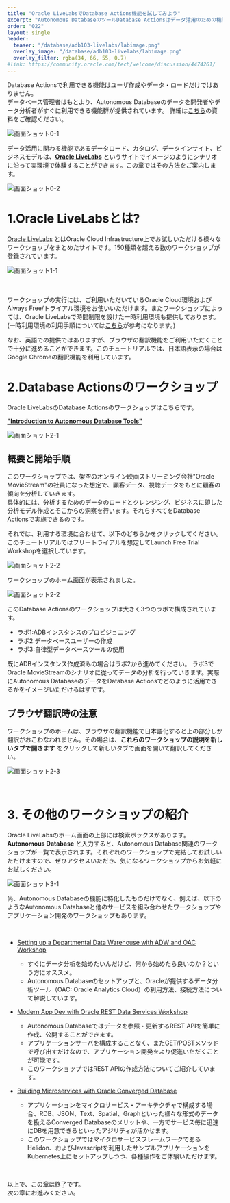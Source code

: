 ```yaml
---
title: "Oracle LiveLabsでDatabase Actions機能を試してみよう"
excerpt: "Autonomous DatabaseのツールDatabase Actionsはデータ活用のための機能を包括的に提供しています。ワークショップでそれらを体験してみましょう。"
order: "022"
layout: single
header:
  teaser: "/database/adb103-livelabs/labimage.png"
  overlay_image: "/database/adb103-livelabs/labimage.png"
  overlay_filter: rgba(34, 66, 55, 0.7)
#link: https://community.oracle.com/tech/welcome/discussion/4474261/
---
```


Database Actionsで利用できる機能はユーザ作成やデータ・ロードだけではありません。  
データベース管理者はもとより、Autonomous Databaseのデータを開発者やデータ分析者がすぐに利用できる機能群が提供されています。
詳細は[こちら](https://speakerdeck.com/oracle4engineer/autonomous-database-database-actions-ji-neng-gai-yao)の資料をご確認ください。  　　



   ![画面ショット0-1](DatabaseActions_component.png)



データ活用に関わる機能であるデータロード、カタログ、データインサイト、ビジネスモデルは、**[Oracle LiveLabs](https://apexapps.oracle.com/pls/apex/dbpm/r/livelabs/home)** というサイトでイメージのようにシナリオに沿って実環境で体験することができます。この章ではその方法をご案内します。  

  

   ![画面ショット0-2](DatabaseActions_component2.png)




# 1.Oracle LiveLabsとは?  

[Oracle LiveLabs](https://apexapps.oracle.com/pls/apex/dbpm/r/livelabs/home) とはOracle Cloud Infrastructure上でお試しいただける様々なワークショップをまとめたサイトです。150種類を超える数のワークショップが登録されています。

   ![画面ショット1-1](livelabs.png)

　　

ワークショップの実行には、ご利用いただいているOracle Cloud環境およびAlways Free/トライアル環境をお使いいただけます。またワークショップによっては、Oracle LiveLabsで時間制限を設けた一時利用環境も提供しております。  
(一時利用環境の利用手順については[こちら](https://qiita.com/Skogkatter112/items/209ae71fc71c3572e52d)が参考になります。)

なお、英語での提供ではありますが、ブラウザの翻訳機能をご利用いただくことで十分に進めることができます。このチュートリアルでは、日本語表示の場合はGoogle Chromeの翻訳機能を利用しています。


# 2.Database Actionsのワークショップ

Oracle LiveLabsのDatabase Actionsのワークショップはこちらです。

**["Introduction to Autonomous Database Tools"](https://apexapps.oracle.com/pls/apex/dbpm/r/livelabs/view-workshop?wid=789)**

![画面ショット2-1](DatabaseActionslab.png)


## 概要と開始手順
このワークショップでは、架空のオンライン映画ストリーミング会社"Oracle MovieStream"の社員になった想定で、顧客データ、視聴データをもとに顧客の傾向を分析していきます。  
具体的には、分析するためのデータのロードとクレンジング、ビジネスに即した分析モデル作成とそこからの洞察を行います。それらすべてをDatabase Actionsで実施できるのです。


それでは、利用する環境に合わせて、以下のどちらかをクリックしてください。このチュートリアルではフリートライアルを想定してLaunch Free Trial Workshopを選択しています。  


   ![画面ショット2-2](Environment.png)


ワークショップのホーム画面が表示されました。

![画面ショット2-2](DatabaseActionsLab2.png)



このDatabase Actionsのワークショップは大きく3つのラボで構成されています。

+ ラボ1:ADBインスタンスのプロビジョニング
+ ラボ2:データベースユーザーの作成
+ ラボ3:自律型データベースツールの使用

既にADBインスタンス作成済みの場合はラボ2から進めてください。
ラボ3でOracle MovieStreamのシナリオに従ってデータの分析を行っていきます。実際にAutonomous DatabaseのデータをDatabase Actionsでどのように活用できるかをイメージいただけるはずです。


## ブラウザ翻訳時の注意
ワークショップのホームは、ブラウザの翻訳機能で日本語化すると上の部分しか翻訳がおこわなわれません。その場合は、**これらのワークショップの説明を新しいタブで開きます** をクリックして新しいタブで画面を開いて翻訳してください。  


   ![画面ショット2-3](intro.png)
     
<br>


# 3. その他のワークショップの紹介
Oracle LiveLabsのホーム画面の上部には検索ボックスがあります。  
**Autonomous Database** と入力すると、Autonomous Database関連のワークショップが一覧で表示されます。それぞれのワークショップで完結してお試しいただけますので、ぜひアクセスいただき、気になるワークショップからお気軽にお試しください。 


![画面ショット3-1](adbworkshops.png)


尚、Autonomous Databaseの機能に特化したものだけでなく、例えば、以下のようなAutonomous Databaseと他のサービスを組み合わせたワークショップやアプリケーション開発のワークショップもあります。  


<br>

+ [ Setting up a Departmental Data Warehouse with ADW and OAC Workshop](https://apexapps.oracle.com/pls/apex/dbpm/r/livelabs/view-workshop?wid=684)
   + すぐにデータ分析を始めたいんだけど、何から始めたら良いのか？という方にオススメ。
   + Autonomous Databaseのセットアップと、Oracleが提供するデータ分析ツール（OAC: Oracle Analytics Cloud）の利用方法、接続方法について解説しています。

+ [Modern App Dev with Oracle REST Data Services Workshop](https://apexapps.oracle.com/pls/apex/dbpm/r/livelabs/view-workshop?wid=815)
   + Autonomous Databaseではデータを参照・更新するREST APIを簡単に作成、公開することができます。
   + アプリケーションサーバを構成することなく、またGET/POSTメソッドで呼び出すだけなので、アプリケーション開発をより促進いただくことが可能です。
   + このワークショップではREST APIの作成方法についてご紹介しています。

+ [Building Microservices with Oracle Converged Database](https://apexapps.oracle.com/pls/apex/dbpm/r/livelabs/view-workshop?wid=637)
   + アプリケーションをマイクロサービス・アーキテクチャで構成する場合、RDB、JSON、Text、Spatial、Graphといった様々な形式のデータを扱えるConverged Databaseのメリットや、一方でサービス毎に迅速にDBを用意できるといったアジリティが活かせます。
   + このワークショップではマイクロサービスフレームワークであるHelidon、およびJavascriptを利用したサンプルアプリケーションをKubernetes上にセットアップしつつ、各種操作をご体験いただけます。


<br>

以上で、この章は終了です。  
次の章にお進みください。




